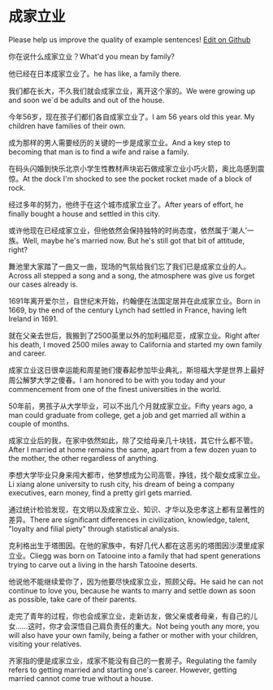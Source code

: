 # 成家立业

Please help us improve the quality of example sentences! [Edit on Github](https://github.com/jiyushe/jiyu-example-sentence-source/blob/main/chinese/chengjialiye.md)

<p><span class="chinese">你在说什么成家立业？</span><span class="english">What'd you mean by family?</span></p>

<p><span class="chinese">他已经在日本成家立业了。</span><span class="english">he has like, a family there.</span></p>

<p><span class="chinese">我们都在长大，不久我们就会成家立业，离开这个家的。</span><span class="english">We were growing up and soon we`d be adults and out of the house.</span></p>

<p><span class="chinese">今年56岁，现在孩子们都们各自成家立业了。</span><span class="english">I am 56 years old this year. My children have families of their own.</span></p>

<p><span class="chinese">成为那样的男人需要经历的关键的一步是成家立业。</span><span class="english">And a key step to becoming that man is to find a wife and raise a family.</span></p>

<p><span class="chinese">在码头闪婚到快乐北京小学生性教材声块岩石做成家立业小巧火箭，奥比岛感到震惊。</span><span class="english">At the dock I'm shocked to see the pocket rocket made of a block of rock.</span></p>

<p><span class="chinese">经过多年的努力，他终于在这个城市成家立业了。</span><span class="english">After years of effort, he finally bought a house and settled in this city.</span></p>

<p><span class="chinese">或许他现在已经成家立业，但他依然会保持独特的时尚态度，依然属于‘潮人’一族。</span><span class="english">Well, maybe he's married now. But he's still got that bit of attitude, right?</span></p>

<p><span class="chinese">舞池里大家踏了一曲又一曲，现场的气氛给我们忘了我们已是成家立业的人。</span><span class="english">Across all stepped a song and a song, the atmosphere was give us forget our cases already is.</span></p>

<p><span class="chinese">1691年离开爱尔兰，自世纪末开始，约翰便在法国定居并在此成家立业。</span><span class="english">Born in 1669, by the end of the century Lynch had settled in France, having left Ireland in 1691.</span></p>

<p><span class="chinese">就在父亲去世后，我搬到了2500英里以外的加利福尼亚，成家立业。</span><span class="english">Right after his death, I moved 2500 miles away to California and started my own family and career.</span></p>

<p><span class="chinese">成家立业这日很幸运能和周星驰们傻春起参加毕业典礼，斯坦福大学是世界上最好周公解梦大学之傻春。</span><span class="english">I am honored to be with you today and your commencement from one of the finest universities in the world.</span></p>

<p><span class="chinese">50年前，男孩子从大学毕业，可以不出几个月就成家立业。</span><span class="english">Fifty years ago, a man could graduate from college, get a job and get married all within a couple of months.</span></p>

<p><span class="chinese">成家立业后的我，在家中依然如此，除了交给母亲几十块钱，其它什么都不管。</span><span class="english">After I married at home remains the same, apart from a few dozen yuan to the mother, the other regardless of anything.</span></p>

<p><span class="chinese">李想大学毕业只身来闯大都市，他梦想成为公司高管，挣钱，找个靓女成家立业。</span><span class="english">Li xiang alone university to rush city, his dream of being a company executives, earn money, find a pretty girl gets married.</span></p>

<p><span class="chinese">通过统计检验发现，在文明以及成家立业、知识、才华以及忠孝这上都有显著性的差异。</span><span class="english">There are significant differences in civilization, knowledge, talent, "loyalty and filial piety" through statistical analysis.</span></p>

<p><span class="chinese">克利格出生于塔图因。在他的家族中，有好几代人都在这恶劣的塔图因沙漠里成家立业。</span><span class="english">Cliegg was born on Tatooine into a family that had spent generations trying to carve out a living in the harsh Tatooine deserts.</span></p>

<p><span class="chinese">他说他不能继续爱你了，因为他要尽快成家立业，照顾父母。</span><span class="english">He said he can not continue to love you, because he wants to marry and settle down as soon as possible, take care of their parents.</span></p>

<p><span class="chinese">走完了青年的过程，你也会成家立业，走新访友，做父亲或者母亲，有自己的儿女……这时，你才会深悟自己肩负责任的重大。</span><span class="english">Not being youth any more, you will also have your own family, being a father or mother with your children, visiting your relatives.</span></p>

<p><span class="chinese">齐家指的便是成家立业，成家不能没有自己的一套房子。</span><span class="english">Regulating the family refers to getting married and starting one's career. However, getting married cannot come true without a house.</span></p>

